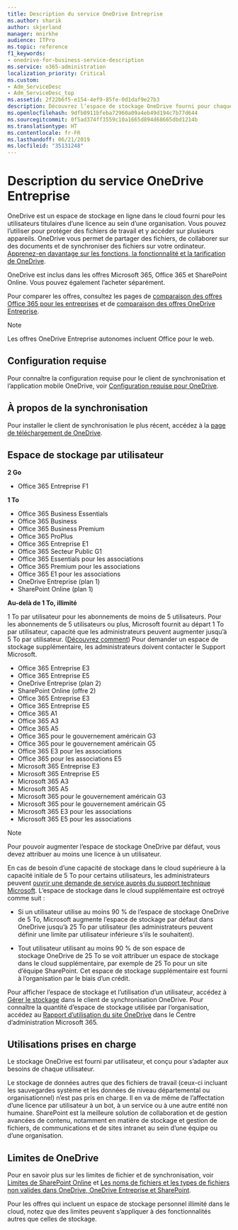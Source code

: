 ```yaml
---
title: Description du service OneDrive Entreprise
ms.author: sharik
author: skjerland
manager: mnirkhe
audience: ITPro
ms.topic: reference
f1_keywords:
- onedrive-for-business-service-description
ms.service: o365-administration
localization_priority: Critical
ms.custom:
- Adm_ServiceDesc
- Adm_ServiceDesc_top
ms.assetid: 2f22b6f5-e154-4ef9-85fe-0d1daf9e27b3
description: Découvrez l’espace de stockage OneDrive fourni pour chaque plan d’abonnement.
ms.openlocfilehash: 9dfb0911bfeba72960a09a4eb49d194c7b77d644
ms.sourcegitcommit: 0f5ad374ff3559c10a1665d894d68665dbd1214b
ms.translationtype: HT
ms.contentlocale: fr-FR
ms.lasthandoff: 06/21/2019
ms.locfileid: "35131248"
---
```

# <a name="onedrive-for-business-service-description"></a>Description du service OneDrive Entreprise

OneDrive est un espace de stockage en ligne dans le cloud fourni pour les utilisateurs titulaires d’une licence au sein d’une organisation. Vous pouvez l’utiliser pour protéger des fichiers de travail et y accéder sur plusieurs appareils. OneDrive vous permet de partager des fichiers, de collaborer sur des documents et de synchroniser des fichiers sur votre ordinateur. [Apprenez-en davantage sur les fonctions, la fonctionnalité et la tarification de OneDrive](https://go.microsoft.com/fwlink/?linkid=850345). 
  
OneDrive est inclus dans les offres Microsoft 365, Office 365 et SharePoint Online. Vous pouvez également l’acheter séparément. 
    
Pour comparer les offres, consultez les pages de [comparaison des offres Office 365 pour les entreprises](https://go.microsoft.com/fwlink/?linkid=799177) et de [comparaison des offres OneDrive Entreprise](https://products.office.com/fr-FR/onedrive-for-business/compare-onedrive-for-business-plans). 
  
> [!NOTE]
> Les offres OneDrive Entreprise autonomes incluent Office pour le web. 
  
## <a name="system-requirements"></a>Configuration requise

Pour connaître la configuration requise pour le client de synchronisation et l’application mobile OneDrive, voir [Configuration requise pour OneDrive](https://go.microsoft.com/fwlink/?linkid=837584).
  
## <a name="about-sync"></a>À propos de la synchronisation

Pour installer le client de synchronisation le plus récent, accédez à la [page de téléchargement de OneDrive](https://onedrive.live.com/about/download/). 
  
## <a name="storage-space-per-user"></a>Espace de stockage par utilisateur

**2 Go**

- Office 365 Entreprise F1

**1 To**

- Office 365 Business Essentials
- Office 365 Business
- Office 365 Business Premium
- Office 365 ProPlus
- Office 365 Entreprise E1
- Office 365 Secteur Public G1
- Office 365 Essentials pour les associations
- Office 365 Premium pour les associations
- Office 365 E1 pour les associations
- OneDrive Entreprise (plan 1)
- SharePoint Online (plan 1)

**Au-delà de 1 To, illimité**
 
1 To par utilisateur pour les abonnements de moins de 5 utilisateurs. Pour les abonnements de 5 utilisateurs ou plus, Microsoft fournit au départ 1 To par utilisateur, capacité que les administrateurs peuvent augmenter jusqu’à 5 To par utilisateur. ([Découvrez comment](/onedrive/set-default-storage-space)) Pour demander un espace de stockage supplémentaire, les administrateurs doivent contacter le Support Microsoft. 

- Office 365 Entreprise E3
- Office 365 Entreprise E5
- OneDrive Entreprise (plan 2)
- SharePoint Online (offre 2)
- Office 365 Entreprise E3
- Office 365 Entreprise E5
- Office 365 A1
- Office 365 A3
- Office 365 A5
- Office 365 pour le gouvernement américain G3
- Office 365 pour le gouvernement américain G5
- Office 365 E3 pour les associations 
- Office 365 pour les associations E5 
- Microsoft 365 Entreprise E3
- Microsoft 365 Entreprise E5
- Microsoft 365 A3
- Microsoft 365 A5
- Microsoft 365 pour le gouvernement américain G3
- Microsoft 365 pour le gouvernement américain G5
- Microsoft 365 E3 pour les associations
- Microsoft 365 E5 pour les associations

  
> [!NOTE]
> Pour pouvoir augmenter l’espace de stockage OneDrive par défaut, vous devez attribuer au moins une licence à un utilisateur. 
  
En cas de besoin d’une capacité de stockage dans le cloud supérieure à la capacité initiale de 5 To pour certains utilisateurs, les administrateurs peuvent [ouvrir une demande de service auprès du support technique Microsoft](https://go.microsoft.com/fwlink/?linkid=869559). L’espace de stockage dans le cloud supplémentaire est octroyé comme suit : 
  
- Si un utilisateur utilise au moins 90 % de l’espace de stockage OneDrive de 5 To, Microsoft augmente l’espace de stockage par défaut dans OneDrive jusqu’à 25 To par utilisateur (les administrateurs peuvent définir une limite par utilisateur inférieure s’ils le souhaitent). 
    
- Tout utilisateur utilisant au moins 90 % de son espace de stockage OneDrive de 25 To se voit attribuer un espace de stockage dans le cloud supplémentaire, par exemple de 25 To pour un site d’équipe SharePoint. Cet espace de stockage supplémentaire est fourni à l’organisation par le biais d’un crédit.
    
Pour afficher l’espace de stockage et l’utilisation d’un utilisateur, accédez à [Gérer le stockage](https://support.office.com/article/31519161-059C-4764-B6F8-F5CD29F7FE68) dans le client de synchronisation OneDrive. Pour connaître la quantité d’espace de stockage utilisée par l’organisation, accédez au [Rapport d’utilisation du site OneDrive](/office365/admin/activity-reports/onedrive-for-business-usage) dans le Centre d’administration Microsoft 365. 
   
## <a name="supported-uses"></a>Utilisations prises en charge

Le stockage OneDrive est fourni par utilisateur, et conçu pour s’adapter aux besoins de chaque utilisateur.
  
Le stockage de données autres que des fichiers de travail (ceux-ci incluant les sauvegardes système et les données de niveau départemental ou organisationnel) n’est pas pris en charge. Il en va de même de l’affectation d’une licence par utilisateur à un bot, à un service ou à une autre entité non humaine. SharePoint est la meilleure solution de collaboration et de gestion avancées de contenu, notamment en matière de stockage et gestion de fichiers, de communications et de sites intranet au sein d’une équipe ou d’une organisation.
  
## <a name="onedrive-limits"></a>Limites de OneDrive

Pour en savoir plus sur les limites de fichier et de synchronisation, voir [Limites de SharePoint Online](/office365/servicedescriptions/sharepoint-online-service-description/sharepoint-online-limits) et [Les noms de fichiers et les types de fichiers non valides dans OneDrive, OneDrive Entreprise et SharePoint](https://support.office.com/article/64883a5d-228e-48f5-b3d2-eb39e07630fa).
  
Pour les offres qui incluent un espace de stockage personnel illimité dans le cloud, notez que des limites peuvent s’appliquer à des fonctionnalités autres que celles de stockage. 
  

